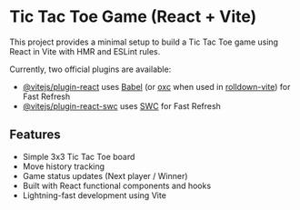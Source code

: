 # Tic Tac Toe Game (React + Vite)

This project provides a minimal setup to build a Tic Tac Toe game using React in Vite with HMR and ESLint rules.

Currently, two official plugins are available:

- [@vitejs/plugin-react](https://github.com/vitejs/vite-plugin-react/blob/main/packages/plugin-react) uses [Babel](https://babeljs.io/) (or [oxc](https://oxc.rs) when used in [rolldown-vite](https://vite.dev/guide/rolldown)) for Fast Refresh
- [@vitejs/plugin-react-swc](https://github.com/vitejs/vite-plugin-react/blob/main/packages/plugin-react-swc) uses [SWC](https://swc.rs/) for Fast Refresh

## Features

- Simple 3x3 Tic Tac Toe board
- Move history tracking
- Game status updates (Next player / Winner)
- Built with React functional components and hooks
- Lightning-fast development using Vite

